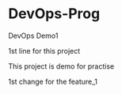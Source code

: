 # DevOps-Prog
DevOps Demo1

1st line for this project

This project is demo for practise

1st change for the feature_1